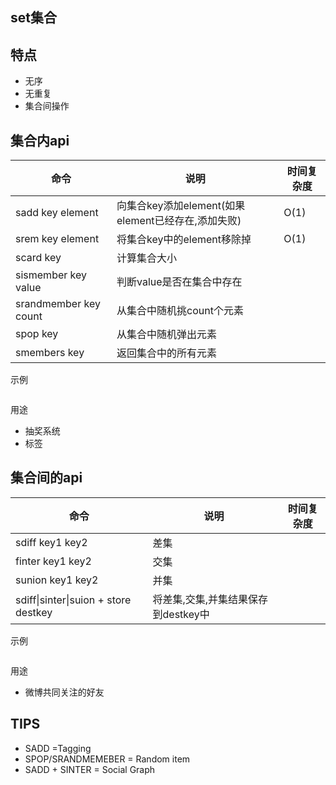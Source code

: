 ##  set集合

## 特点

- 无序
- 无重复
- 集合间操作

## 集合内api

| 命令 | 说明 | 时间复杂度 |
| ---- | ---- | ---------- |
|sadd key element| 向集合key添加element(如果element已经存在,添加失败) |O(1)|
|srem key element| 将集合key中的element移除掉 |O(1)|
|scard  key|计算集合大小||
|sismember  key  value|判断value是否在集合中存在||
|srandmember  key count|从集合中随机挑count个元素||
|spop key |从集合中随机弹出元素||
|smembers key |返回集合中的所有元素||
示例

```bash

```

用途

- 抽奖系统
- 标签

## 集合间的api

| 命令 | 说明 | 时间复杂度 |
| ---- | ---- | ---------- |
|sdiff key1 key2 |差集||
|finter key1 key2|交集||
|sunion key1 key2|并集||
|sdiff\|sinter\|suion + store destkey |将差集,交集,并集结果保存到destkey中||

示例

```bash

```

用途

- 微博共同关注的好友

## TIPS

- SADD =Tagging
- SPOP/SRANDMEMEBER = Random item
- SADD + SINTER = Social Graph